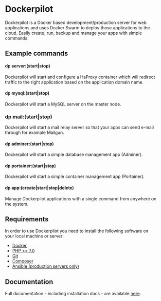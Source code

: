 # Dockerpilot
Dockerpilot is a Docker based development/production server for web applications and uses Docker Swarm to deploy those applications to the cloud. Easily create, run, backup and manage your apps with simple commands.

## Example commands
#### dp server:(start|stop)
Dockerpilot will start and configure a HaProxy container which will redirect traffic to the right application based on the application domain name.

#### dp mysql:(start|stop)
Dockerpilot will start a MySQL server on the master node.

### dp mail:(start|stop)
Dockerpilot will start a mail relay server so that your apps can send e-mail through for example Mailgun.

#### dp adminer:(start|stop)
Dockerpilot will start a simple database management app (Adminer).

#### dp portainer:(start|stop)
Dockerpilot will start a simple container management app (Portainer).

#### dp app:(create|start|stop|delete)
Manage Dockerpilot applications with a single command from anywhere on the system.

## Requirements
In order to use Dockerpilot you need to install the following software on your local machine or server:
* [Docker](https://www.docker.com/)
* [PHP >= 7.0](http://php.net)
* [Git](https://git-scm.com)
* [Composer](https://getcomposer.org)
* [Ansible (production servers only)](https://www.ansible.com/)

## Documentation
Full documentation - including installation docs - are available [here](https://sitepilot.github.io/dockerpilot/).